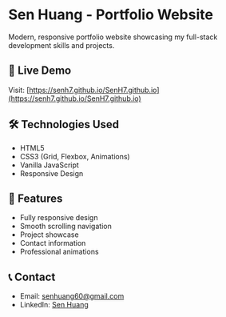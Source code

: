 # Sen Huang - Portfolio Website

Modern, responsive portfolio website showcasing my full-stack development skills and projects.

## 🚀 Live Demo
Visit: [https://senh7.github.io/SenH7.github.io](https://senh7.github.io/SenH7.github.io)

## 🛠️ Technologies Used
- HTML5
- CSS3 (Grid, Flexbox, Animations)
- Vanilla JavaScript
- Responsive Design

## 📱 Features
- Fully responsive design
- Smooth scrolling navigation
- Project showcase
- Contact information
- Professional animations

## 📞 Contact
- Email: senhuang60@gmail.com
- LinkedIn: [Sen Huang](https://www.linkedin.com/in/sen-huang-215843280/)